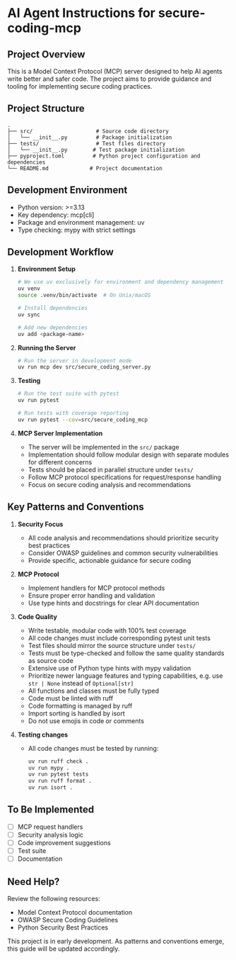 # AI Agent Instructions for secure-coding-mcp

## Project Overview
This is a Model Context Protocol (MCP) server designed to help AI agents write better and safer code. The project aims to provide guidance and tooling for implementing secure coding practices.

## Project Structure
```
.
├── src/                    # Source code directory
│   └── __init__.py         # Package initialization
├── tests/                  # Test files directory
│   └── __init__.py        # Test package initialization
├── pyproject.toml         # Python project configuration and dependencies
└── README.md             # Project documentation
```

## Development Environment
- Python version: >=3.13
- Key dependency: mcp[cli]
- Package and environment management: uv
- Type checking: mypy with strict settings

## Development Workflow
1. **Environment Setup**
   ```bash
   # We use uv exclusively for environment and dependency management
   uv venv
   source .venv/bin/activate  # On Unix/macOS
   
   # Install dependencies
   uv sync

   # Add new dependencies
   uv add <package-name>
   ```

2. **Running the Server**
   ```bash
   # Run the server in development mode
   uv run mcp dev src/secure_coding_server.py
   ```

3. **Testing**
   ```bash
   # Run the test suite with pytest
   uv run pytest
   
   # Run tests with coverage reporting
   uv run pytest --cov=src/secure_coding_mcp
   ```

4. **MCP Server Implementation**
   - The server will be implemented in the `src/` package
   - Implementation should follow modular design with separate modules for different concerns
   - Tests should be placed in parallel structure under `tests/`
   - Follow MCP protocol specifications for request/response handling
   - Focus on secure coding analysis and recommendations

## Key Patterns and Conventions
1. **Security Focus**
   - All code analysis and recommendations should prioritize security best practices
   - Consider OWASP guidelines and common security vulnerabilities
   - Provide specific, actionable guidance for secure coding

2. **MCP Protocol**
   - Implement handlers for MCP protocol methods
   - Ensure proper error handling and validation
   - Use type hints and docstrings for clear API documentation

3. **Code Quality**
   - Write testable, modular code with 100% test coverage
   - All code changes must include corresponding pytest unit tests
   - Test files should mirror the source structure under `tests/`
   - Tests must be type-checked and follow the same quality standards as source code
   - Extensive use of Python type hints with mypy validation
   - Prioritize newer language features and typing capabilities, e.g. use `str | None` instead of `Optional[str]`
   - All functions and classes must be fully typed
   - Code must be linted with ruff
   - Code formatting is managed by ruff
   - Import sorting is handled by isort
   - Do not use emojis in code or comments

4. **Testing changes**
   - All code changes must be tested by running:
        ```bash
        uv run ruff check .
        uv run mypy .
        uv run pytest tests
        uv run ruff format .
        uv run isort .
        ```


## To Be Implemented
- [ ] MCP request handlers
- [ ] Security analysis logic
- [ ] Code improvement suggestions
- [ ] Test suite
- [ ] Documentation

## Need Help?
Review the following resources:
- Model Context Protocol documentation
- OWASP Secure Coding Guidelines
- Python Security Best Practices

This project is in early development. As patterns and conventions emerge, this guide will be updated accordingly.